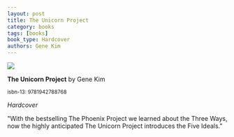 ```yaml
---
layout: post
title: The Unicorn Project
category: books
tags: [books]
book_type: Hardcover
authors: Gene Kim
---
```


<img src="http://books.google.com/books/content?id=o0z1tgEACAAJ&printsec=frontcover&img=1&zoom=1&source=gbs_api"/>

**The Unicorn Project** by Gene Kim

<sup>isbn-13: 9781942788768</sup>

*Hardcover*

"With the bestselling The Phoenix Project we learned about the Three Ways,
now the highly anticipated The Unicorn Project introduces the Five Ideals."